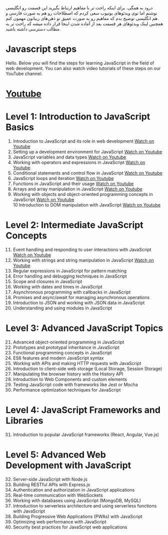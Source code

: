 درود به همگی. برای اینکه راحت تر با مفاهیم ارتباط بگیرید این قسمت رو انگلیسی نوشتم اما توی ویدئوهای یوتیوب سعی کردم که اصطلاحات رو هم به صورت فارسی و هم انگلیسی توضیح بدم که مفاهیم رو به صورت عمیق تو ذهن‌های زیباتون مهمون کنم.   
همچنین لینک ویدئوهای هر قسمت بعد از آماده شدن اینجا قرار داده میشه که راحت تر به مطالب دسترسی داشته باشید.   

# Javascript steps 

Hello. Below you will find the steps for learning JavaScript in the field of web development. You can also watch video tutorials of these steps on our YouTube channel.

# [Youtube](https://www.youtube.com/@sadeghSourceCode)

# Level 1: Introduction to JavaScript Basics

1. Introduction to JavaScript and its role in web development  [Watch on Youtube](https://youtu.be/5tdjTqYbvv4)
2. Setting up a development environment for JavaScript [Watch on Youtube](https://youtu.be/5tdjTqYbvv4)
3. JavaScript variables and data types [Watch on Youtube](https://youtu.be/wlaWnG1pbU0)
4. Working with operators and expressions in JavaScript [Watch on Youtube](https://youtu.be/wlaWnG1pbU0)
5. Conditional statements and control flow in JavaScript [Watch on Youtube](https://youtu.be/wlaWnG1pbU0)
6. JavaScript loops and iteration [Watch on Youtube](https://youtu.be/wlaWnG1pbU0)
7. Functions in JavaScript and their usage [Watch on Youtube](https://youtu.be/wlaWnG1pbU0)
8. Arrays and array manipulation in JavaScript [Watch on Youtube](https://youtu.be/qJHT9-pYJiM)
9. Working with objects and object-oriented programming concepts in JavaScript [Watch on Youtube](https://youtu.be/qJHT9-pYJiM)   
10 Introduction to DOM manipulation with JavaScript [Watch on Youtube](https://youtu.be/qJHT9-pYJiM)

# Level 2: Intermediate JavaScript Concepts

11. Event handling and responding to user interactions with JavaScript [Watch on Youtube](https://youtu.be/_zXGx-TLu30?si=7QCaaK9B_QkZlRiD)
12. Working with strings and string manipulation in JavaScript [Watch on Youtube](https://youtu.be/GdteFFsH2bs)
13. Regular expressions in JavaScript for pattern matching
14. Error handling and debugging techniques in JavaScript
15. Scope and closures in JavaScript
16. Working with dates and times in JavaScript
17. Asynchronous programming with callbacks in JavaScript
18. Promises and async/await for managing asynchronous operations
19. Introduction to JSON and working with JSON data in JavaScript
20. Understanding and using modules in JavaScript

# Level 3: Advanced JavaScript Topics

21. Advanced object-oriented programming in JavaScript
22. Prototypes and prototypal inheritance in JavaScript
23. Functional programming concepts in JavaScript
24. ES6 features and modern JavaScript syntax
25. Working with APIs and making HTTP requests with JavaScript
26. Introduction to client-side web storage (Local Storage, Session Storage)
27. Manipulating the browser history with the History API
28. Introduction to Web Components and custom elements
29. Testing JavaScript code with frameworks like Jest or Mocha
30. Performance optimization techniques for JavaScript

# Level 4: JavaScript Frameworks and Libraries

31. Introduction to popular JavaScript frameworks (React, Angular, Vue.js)

# Level 5: Advanced Web Development with JavaScript

32. Server-side JavaScript with Node.js
33. Building RESTful APIs with Express.js
34. Authentication and authorization in JavaScript applications
35. Real-time communication with WebSockets
36. Working with databases using JavaScript (MongoDB, MySQL)
37. Introduction to serverless architecture and using serverless functions with JavaScript
38. Building Progressive Web Applications (PWAs) with JavaScript
39. Optimizing web performance with JavaScript
40. Security best practices for JavaScript web applications
